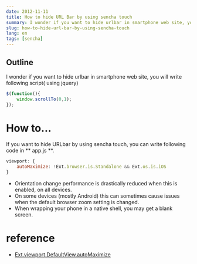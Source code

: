 ```yaml
---
date: 2012-11-11
title: How to hide URL Bar by using sencha touch
summary: I wonder if you want to hide urlbar in smartphone web site, you will write following script
slug: how-to-hide-url-bar-by-using-sencha-touch
lang: en
tags: [sencha]
---
```


## Outline
I wonder if you want to hide urlbar in smartphone web site, you will write following script( using jquery)

```js
$(function(){
    window.scrollTo(0,1);
});
```

# How to...
If you want to hide URLbar by using sencha touch, you can write following code in ** app.js **.

```js
viewport: {
    autoMaximize: !Ext.browser.is.Standalone && Ext.os.is.iOS
}
```

* Orientation change performance is drastically reduced when this is enabled, on all devices.
* On some devices (mostly Android) this can sometimes cause issues when the default browser zoom setting is changed.
* When wrapping your phone in a native shell, you may get a blank screen.



# reference
* [Ext.viewport.DefaultView.autoMaximize](http://docs.sencha.com/touch/2-0/#!/api/Ext.viewport.Default-cfg-autoMaximize)
